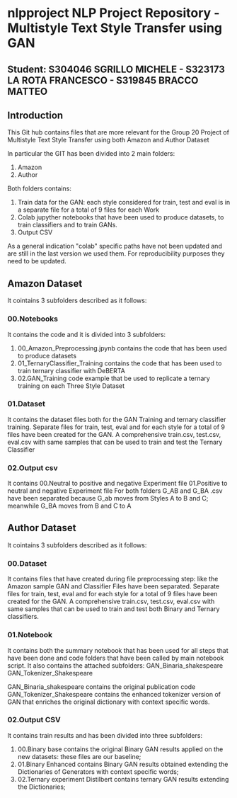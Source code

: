# nlpproject NLP Project Repository - Multistyle Text Style Transfer using GAN
## Student: S304046 SGRILLO MICHELE - S323173 LA ROTA FRANCESCO - S319845 BRACCO MATTEO
## Introduction 

This Git hub contains files that are more relevant for the Group 20 Project of Multistyle Text Style Transfer using both Amazon and Author Dataset

In particular the GIT has been divided into 2 main folders:
1. Amazon
2. Author

Both folders contains:
1. Train data for the GAN: each style considered for train, test and eval is in a separate file for a total of 9 files for each Work
2. Colab jupyther notebooks that have been used to produce datasets, to train  classifiers and to train GANs.
3. Output CSV

As a general indication "colab" specific paths have not been updated and are still in the last version we used them.
For reproducibility purposes they need to be updated. 

## Amazon Dataset

It cointains 3 subfolders described as it follows: 

### 00.Notebooks
It contains the code and it is divided into 3 subfolders:
1. 00_Amazon_Preprocessing.jpynb contains the code that has been used to produce datasets
2. 01_TernaryClassifier_Training contains the code that has been used to train ternary classifier with DeBERTA
3. 02.GAN_Training code example that be used to replicate a ternary training on each Three Style Dataset

### 01.Dataset
It contains the dataset files both for the GAN Training and ternary classifier training. 
Separate files for train, test, eval and  for each style for a total of 9 files have been created for the GAN. 
A comprehensive train.csv, test.csv, eval.csv with same samples  that can be used to train and test the Ternary Classifier

### 02.Output csv
It contains 
00.Neutral to positive and negative Experiment file
01.Positive to neutral and negative Experiment file
For both folders G_AB and G_BA .csv have been separated because G_ab moves from Styles A to B and C; meanwhile G_BA moves from B and C to A

## Author Dataset 

It cointains 3 subfolders described as it follows: 

### 00.Dataset
It contains files that have created during file preprocessing step: like the Amazon sample GAN and Classifier Files have been separated.
Separate files for train, test, eval and  for each style for a total of 9 files have been created for the GAN. 
A comprehensive train.csv, test.csv, eval.csv with same samples that can be used to train and test both Binary and Ternary classifiers.

### 01.Notebook
It contains both the summary notebook that has been used for all steps that have been done and code folders that have been called by main notebook script. 
It  also contains the attached subfolders:
GAN_Binaria_shakespeare
GAN_Tokenizer_Shakespeare

GAN_Binaria_shakespeare contains the original publication code
GAN_Tokenizer_Shakespeare contains the enhanced tokenizer version of GAN that enriches the original dictionary with context specific words. 

### 02.Output CSV 
It contains train results and has been divided into three subfolders:
1. 00.Binary base contains the original Binary GAN results applied on the new datasets: these files are our baseline;
2. 01.Binary Enhanced contains Binary GAN results obtained extending the Dictionaries of Generators with context specific words;
3. 02.Ternary experiment Distilbert contains ternary GAN results extending the Dictionaries; 


